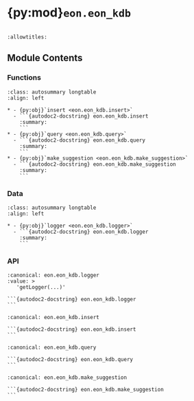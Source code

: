 # {py:mod}`eon.eon_kdb`

```{py:module} eon.eon_kdb
```

```{autodoc2-docstring} eon.eon_kdb
:allowtitles:
```

## Module Contents

### Functions

````{list-table}
:class: autosummary longtable
:align: left

* - {py:obj}`insert <eon.eon_kdb.insert>`
  - ```{autodoc2-docstring} eon.eon_kdb.insert
    :summary:
    ```
* - {py:obj}`query <eon.eon_kdb.query>`
  - ```{autodoc2-docstring} eon.eon_kdb.query
    :summary:
    ```
* - {py:obj}`make_suggestion <eon.eon_kdb.make_suggestion>`
  - ```{autodoc2-docstring} eon.eon_kdb.make_suggestion
    :summary:
    ```
````

### Data

````{list-table}
:class: autosummary longtable
:align: left

* - {py:obj}`logger <eon.eon_kdb.logger>`
  - ```{autodoc2-docstring} eon.eon_kdb.logger
    :summary:
    ```
````

### API

````{py:data} logger
:canonical: eon.eon_kdb.logger
:value: >
   'getLogger(...)'

```{autodoc2-docstring} eon.eon_kdb.logger
```

````

````{py:function} insert(state, process_id)
:canonical: eon.eon_kdb.insert

```{autodoc2-docstring} eon.eon_kdb.insert
```
````

````{py:function} query(state)
:canonical: eon.eon_kdb.query

```{autodoc2-docstring} eon.eon_kdb.query
```
````

````{py:function} make_suggestion()
:canonical: eon.eon_kdb.make_suggestion

```{autodoc2-docstring} eon.eon_kdb.make_suggestion
```
````
